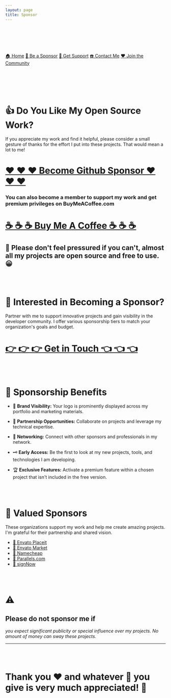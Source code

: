 ```yaml
---
layout: page
title: Sponsor
---
```


<br><br><br><br>

[🏠 Home][home]
[🫅 Be a Sponsor][sponsor]
[🛟 Get Support][support]
[☎️ Contact Me][contact]
[♥️ Join the Community][community]

<br><br><br><br>

# 👍 Do You Like My Open Source Work?

If you appreciate my work and find it helpful, please consider a small gesture of thanks for the effort I put into
these projects. That would mean a lot to me!

# [❤️ ❤️ ❤️ Become Github Sponsor ❤️ ❤️ ❤️][github_sponsors]

### You can also become a member to support my work and get premium privileges on BuyMeACoffee.com

# [☕ ☕ ☕ Buy Me A Coffee ☕ ☕ ☕][buymeacoffee]

## 🙏 Please don't feel pressured if you can't, almost all my projects are open source and free to use. 😀

<br><br>

# 👑 Interested in Becoming a Sponsor?

Partner with me to support innovative projects and gain visibility in the developer community. I offer various
sponsorship tiers to match your organization's goals and budget.

# [👉 👉 👉 Get in Touch 👈 👈 👈][contact]

<br><br>

# 🚀 Sponsorship Benefits

- 📢 **Brand Visibility:** Your logo is prominently displayed across my portfolio and marketing materials.

- 🤝 **Partnership Opportunities:** Collaborate on projects and leverage my technical expertise.

- 🔗 **Networking:** Connect with other sponsors and professionals in my network.

- 🗝️ **Early Access:** Be the first to look at my new projects, tools, and technologies I am developing.

- 🏆 **Exclusive Features:** Activate a premium feature within a chosen project that isn't included in the free version.

<br><br>

# 💎 Valued Sponsors

These organizations support my work and help me create amazing projects. I'm grateful for their partnership and
shared vision.

- [🔷 Envato Placeit][envato_placeit]
- [🔷 Envato Market][envato_market]
- [🔷 Namecheap][namecheap]
- [🔷 Parallels.com][parallels]
- [🔷 signNow][signnow]

<br><br>

# ⚠️

## Please do not sponsor me if

_you expect significant publicity or special influence over my projects. No amount of money can sway these projects._

---

<br><br>

# Thank you ❤️ and whatever 🤑 you give is very much appreciated! 💯

<br><br><br><br>

[home]: https://iamprogrammer.lk
[sponsor]: https://iamprogrammer.lk/sponsor
[support]: https://iamprogrammer.lk/support
[contact]: https://iamprogrammer.lk/contact
[community]: https://reddit.com/r/iamprogrammerlk
[github_sponsors]: https://github.com/sponsors/iamprogrammerlk
[buymeacoffee]: https://buymeacoffee.com/iamprogrammerlk/extras
[envato_placeit]: https://1.envato.market/bOMmyv
[envato_market]: https://1.envato.market/2avWY7
[namecheap]: https://namecheap.pxf.io/vPJZbv
[parallels]: https://parallels.sjv.io/dOM7Zj
[signnow]: https://signnow.sjv.io/55v7m2

